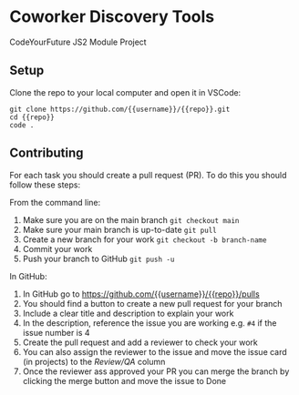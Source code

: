 # Coworker Discovery Tools

CodeYourFuture JS2 Module Project

## Setup

Clone the repo to your local computer and open it in VSCode:

```
git clone https://github.com/{{username}}/{{repo}}.git
cd {{repo}}
code .
```

## Contributing

For each task you should create a pull request (PR). To do this you should follow these steps:

From the command line:

1. Make sure you are on the main branch `git checkout main`
2. Make sure your main branch is up-to-date `git pull`
3. Create a new branch for your work `git checkout -b branch-name`
4. Commit your work
5. Push your branch to GitHub `git push -u`

In GitHub:

1. In GitHub go to https://github.com/{{username}}/{{repo}}/pulls
2. You should find a button to create a new pull request for your branch
3. Include a clear title and description to explain your work
4. In the description, reference the issue you are working e.g. `#4` if the issue number is 4
5. Create the pull request and add a reviewer to check your work
6. You can also assign the reviewer to the issue and move the issue card (in projects) to the _Review/QA_ column
7. Once the reviewer ass approved your PR you can merge the branch by clicking the merge button and move the issue to Done
